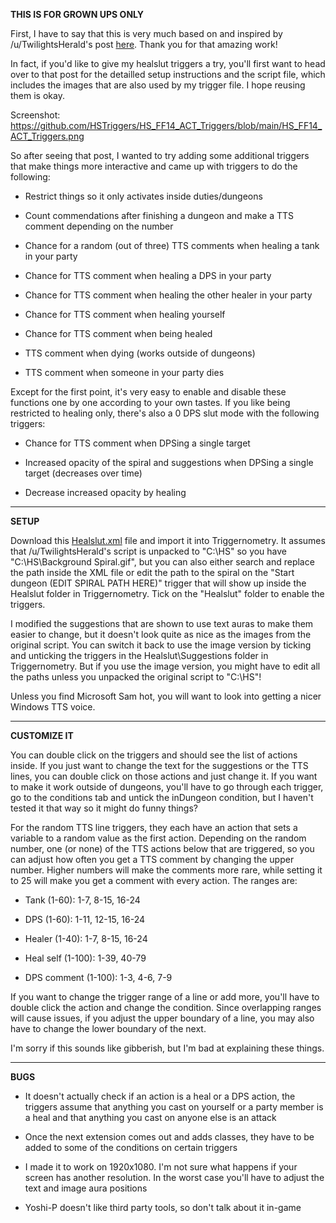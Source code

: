 **THIS IS FOR GROWN UPS ONLY**

First, I have to say that this is very much based on and inspired by /u/TwilightsHerald's post [here](https://old.reddit.com/r/HealSluts/comments/czui0n/ffxiv_silly_act_tricks/). Thank you for that amazing work!

In fact, if you'd like to give my healslut triggers a try, you'll first want to head over to that post for the detailled setup instructions and the script file, which includes the images that are also used by my trigger file. I hope reusing them is okay.

Screenshot: https://github.com/HSTriggers/HS_FF14_ACT_Triggers/blob/main/HS_FF14_ACT_Triggers.png

So after seeing that post, I wanted to try adding some additional triggers that make things more interactive and came up with triggers to do the following:

* Restrict things so it only activates inside duties/dungeons

* Count commendations after finishing a dungeon and make a TTS comment depending on the number

* Chance for a random (out of three) TTS comments when healing a tank in your party

* Chance for TTS comment when healing a DPS in your party

* Chance for TTS comment when healing the other healer in your party

* Chance for TTS comment when healing yourself

* Chance for TTS comment when being healed

* TTS comment when dying (works outside of dungeons)

* TTS comment when someone in your party dies

Except for the first point, it's very easy to enable and disable these functions one by one according to your own tastes. If you like being restricted to healing only, there's also a 0 DPS slut mode with the following triggers:

* Chance for TTS comment when DPSing a single target

* Increased opacity of the spiral and suggestions when DPSing a single target (decreases over time)

* Decrease increased opacity by healing

---

**SETUP**

Download this [Healslut.xml](https://raw.githubusercontent.com/HSTriggers/HS_FF14_ACT_Triggers/main/Healslut.xml) file and import it into Triggernometry. It assumes that /u/TwilightsHerald's script is unpacked to "C:\HS\" so you have "C:\HS\Background Spiral.gif", but you can also either search and replace the path inside the XML file or edit the path to the spiral on the "Start dungeon (EDIT SPIRAL PATH HERE)" trigger that will show up inside the Healslut folder in Triggernometry. Tick on the "Healslut" folder to enable the triggers.

I modified the suggestions that are shown to use text auras to make them easier to change, but it doesn't look quite as nice as the images from the original script. You can switch it back to use the image version by ticking and unticking the triggers in the Healslut\Suggestions folder in Triggernometry. But if you use the image version, you might have to edit all the paths unless you unpacked the original script to "C:\HS\"!

Unless you find Microsoft Sam hot, you will want to look into getting a nicer Windows TTS voice.

---

**CUSTOMIZE IT**

You can double click on the triggers and should see the list of actions inside. If you just want to change the text for the suggestions or the TTS lines, you can double click on those actions and just change it. If you want to make it work outside of dungeons, you'll have to go through each trigger, go to the conditions tab and untick the inDungeon condition, but I haven't tested it that way so it might do funny things?

For the random TTS line triggers, they each have an action that sets a variable to a random value as the first action. Depending on the random number, one (or none) of the TTS actions below that are triggered, so you can adjust how often you get a TTS comment by changing the upper number. Higher numbers will make the comments more rare, while setting it to 25 will make you get a comment with every action. The ranges are:

* Tank (1-60): 1-7, 8-15, 16-24

* DPS (1-60): 1-11, 12-15, 16-24

* Healer (1-40): 1-7, 8-15, 16-24

* Heal self (1-100): 1-39, 40-79

* DPS comment (1-100): 1-3, 4-6, 7-9

If you want to change the trigger range of a line or add more, you'll have to double click the action and change the condition. Since overlapping ranges will cause issues, if you adjust the upper boundary of a line, you may also have to change the lower boundary of the next.

I'm sorry if this sounds like gibberish, but I'm bad at explaining these things.

---

**BUGS**

* It doesn't actually check if an action is a heal or a DPS action, the triggers assume that anything you cast on yourself or a party member is a heal and that anything you cast on anyone else is an attack

* Once the next extension comes out and adds classes, they have to be added to some of the conditions on certain triggers

* I made it to work on 1920x1080. I'm not sure what happens if your screen has another resolution. In the worst case you'll have to adjust the text and image aura positions

* Yoshi-P doesn't like third party tools, so don't talk about it in-game
